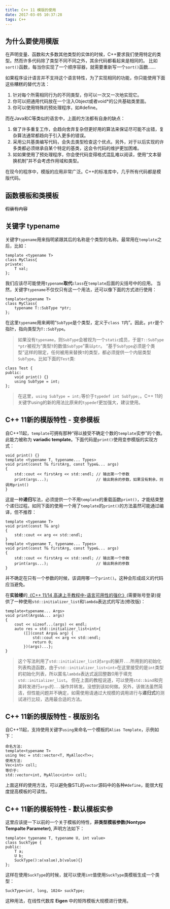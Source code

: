 ```yaml
---
title: C++ 11 模版的使用
date: 2017-03-05 10:37:28
tags: C++
---
```


## 为什么要使用模版

在声明变量、函数和大多数其他类型的实体的时候，C++要求我们使用特定的类型。然而许多代码除了类型不同不同之外，其余代码都看起来是相同的。
比如`sort()`函数，每当你实现了一个顺序容器，就需要重新写一个`sort()`函数……

如果程序设计语言并不支持这个语言特性，为了实现相同的功能，你只能使用下面这些糟糕的替代方法：
1. 针对每个所需相同行为的不同类型，你可以一次又一次地实现它。
2. 你可以把通用代码放在一个注入Object或者void*的公共基础类里面。
3. 你可以使用特殊的预处理程序，如#define。

而在Java和C等类似的语言中，上面的方法都有自身的缺点：
1. 做了许多重复工作，会趋向舍弃复杂但更好用的算法来保证尽可能不出错，复杂算法通常都趋向于引入更多的错误。
2. 采用公共基类编写代码，会失去类型检查这个优点。另外，对于以后实现的许多类都必须继承自某个特定的基类，这会令代码的维护更加困难。
3. 如如果使用了预处理程序，你会使代码变得格式混乱难以阅读，使用“文本替换机制”并不会考虑作用域和类型。

在现今的程序中，模版的应用非常广泛。C++的标准库中，几乎所有代码都是模版代码。

## 函数模板和类模板

~~假装有内容~~

## 关键字 typename

关键字`typename`用来指明紧跟其后的名称是个类型的名称。最常用在`template`之后，比如：
```
template <typename T>
class MyClass{
private:
    T val;
};
```
我们应该尽可能使用`typename`**取代**`class`在`template`后面的尖括号中的应用。
当然，关键字`typename`不仅仅只有这一个用法，还可以像下面的方式进行使用：
```
template<typename T>
class MyClass{
    typename T::SubType *ptr;
};
```
在这里`typename`用来阐明“`SubType`是个类型，定义于`class T`内”。因此，`ptr`是个指针，指向类型为`T::SubType`。
>如果没有`typename`，则`SubType`会被视为一个`static`成员，于是`T::SubType *ptr`被视为“类型`T`的数值`SubType`”乘以`ptr`。
“基于`SubType`必须是个类型”这样的限定，任何被用来替换`T`的类型，都必须提供一个内层类型`SubType`。比如下面的`Test`类:
```
class Test {
public:
	void print() {}
	using SubType = int;
};
```
>在这里，`using SubType = int;`等价于`typedef int SubType;`。C++ 11的关键字using的新的用法比原来的`typedef`更加强大，建议使用。

## C++ 11新的模版特性 - 变参模板

自C++11起，`template`可拥有那种“得以接受不确定个数的`template`实参”的个数。此能力被称为 **variadic template**。下面代码是`print()`使用变参模版的实现方式：
```
void print() {}
template <typename T, typename... Types>
void print(const T& firstArg, const Type&... args)
{
    std::cout << firstArg << std::endl; // 输出第一个参数
    print(args...);                     // 输出剩余的参数，如果没有剩余，则调用print()
}
```
这是一种**递归**写法，必须提供一个不用`template`的重载函数`print()`，才能结束整个递归过程。如同下面的使用一个用了`template`的`print()`的方法虽然可能通过编译，但不推荐：
```
template <typename T>
void print(const T& arg) 
{
    std::cout << arg << std::endl;
}
template <typename T, typename... Types>
void print(const T& firstArg, const Type&... args)
{
    std::cout << firstArg << std::endl; // 输出第一个参数
    print(args...);                     // 输出剩余的参数
}
```
并不确定在只有一个参数的时候，该调用哪一个`print()`。这种会形成歧义的代码应当避免。

在**实验楼**的[《C++ 11/14 高速上手教程中-语言可用性的强化》](https://www.shiyanlou.com/courses/605/labs/2023/document)(需要账号登录)提供了一种使用`std::initializer_list`和`lambda`表达式的写法(修改版)：
```
template<typename... Args>
void print(Args&&... args)
{
	cout << sizeof...(args) << endl;
	auto res = std::initializer_list<int>{
		([](const Args& arg) { 
            std::cout << arg << std::endl; 
            return 0; 
        })(args)...};
}
```
>这个写法利用了`std::initializer_list`对`args`的展开`...`所用到的初始化列表构造函数，由于`std::initializer_list<int>`在这里接受的是`int`类型的初始化列表，所以匿名`lambda`表达式返回整数0用于填充`std::initializer_list`。
>但在上面的教程说道，可以使用`std::bind`和完美转发进行`args`的`...`操作并转发。没想到该如何做。另外，该做法虽然简洁，但性能问题并不确定，如需使用请通过大规模的调用进行与**递归式**的测试进行比较，选用最合适的方法。


## C++ 11新的模版特性 - 模版别名

自C++11起，支持使用关键字`using`来命名一个模板的`Alias Template`，示例如下：
```
命名方法:
template<typename T>
using Vec = std::vector<T, MyAlloc<T>>;
使用方法:
Vec<int> coll; 
等价于:
std::vector<int, MyAlloc<int>> coll;
```
上面这样的使用方法，可以避免像STL的`vector`源码中的各种`#define`，能很大程度提高模板的可读性。

## C++ 11新的模板特性 - 默认模板实参

这里应该提一下以前的一个关于模板的特性，**非类型模板参数(Nontype Tempalte Parameter)**, 声明方法如下：
```
template< typename T, typename U, int value>
class SuckType {
public:
    T a;
    U b;
    SuckType():a(value),b(value){}
};
```
这样在使用`SuckType`的时候，就可以使用`int`值使用`SuckType`类模板生成一个类型：
```
SuckType<int, long, 1024> suckType;
```
这种用法，在线性代数库 **Eigen** 中的矩阵模板大规模进行使用。
